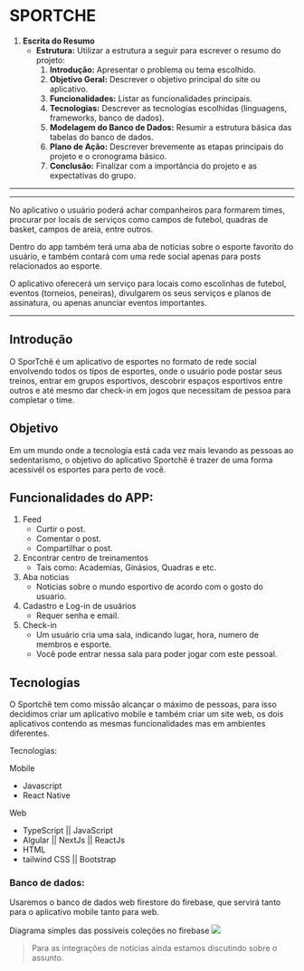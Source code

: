 # SPORTCHE

1. **Escrita do Resumo**
    - **Estrutura:** Utilizar a estrutura a seguir para escrever o resumo do projeto:
        1. **Introdução:** Apresentar o problema ou tema escolhido.
        2. **Objetivo Geral:** Descrever o objetivo principal do site ou aplicativo.
        3. **Funcionalidades:** Listar as funcionalidades principais.
        4. **Tecnologias:** Descrever as tecnologias escolhidas (linguagens, frameworks, banco de dados).
        5. **Modelagem do Banco de Dados:** Resumir a estrutura básica das tabelas do banco de dados.
        6. **Plano de Ação:** Descrever brevemente as etapas principais do projeto e o cronograma básico.
        7. **Conclusão:** Finalizar com a importância do projeto e as expectativas do grupo.

---

---

No aplicativo o usuário poderá achar companheiros para formarem times, procurar por locais de serviços como campos de futebol, quadras de basket, campos de areia, entre outros. 

Dentro do app também terá uma aba de notícias sobre o esporte favorito do usuário, e também contará com uma rede social apenas para posts relacionados ao esporte.

O aplicativo oferecerá um serviço para locais como escolinhas de futebol, eventos (torneios, peneiras), divulgarem os seus serviços e planos de assinatura, ou apenas anunciar eventos importantes.

---

## Introdução

O SporTchê é um aplicativo de esportes no formato de rede social envolvendo todos os tipos de esportes, onde o usuário pode postar seus treinos, entrar em grupos esportivos, descobrir  espaços esportivos entre outros e até mesmo dar check-in em jogos que necessitam de pessoa para completar o time. 

## Objetivo

Em um mundo onde a tecnologia está cada vez mais levando as pessoas ao sedentarismo, o objetivo do aplicativo Sportchê é trazer de uma forma acessivél os esportes para perto de você.

## Funcionalidades do APP:

1. Feed
    - Curtir o post.
    - Comentar o post.
    - Compartilhar o post.
2. Encontrar centro de treinamentos
    - Tais como: Academias, Ginásios, Quadras e etc.
3. Aba noticias
    - Noticias sobre o mundo esportivo de acordo com o gosto do usuario.
4. Cadastro e Log-in de usuários
    - Requer senha e email.
5. Check-in
    - Um usuário cria uma sala, indicando lugar, hora, numero de membros e esporte.
    - Você pode entrar nessa sala para poder jogar com este pessoal.

## Tecnologias
O Sportchê tem como missão alcançar o máximo de pessoas, para isso decidimos criar um aplicativo mobile e também criar um site web, os dois aplicativos contendo as mesmas funcionalidades mas em ambientes diferentes.

Tecnologias:

Mobile
- Javascript
- React Native

Web
- TypeScript || JavaScript
- Algular || NextJs || ReactJs
- HTML
- tailwind CSS || Bootstrap

### Banco de dados:

Usaremos o banco de dados web firestore do firebase, que servirá tanto para o aplicativo mobile tanto para web.

Diagrama simples das possíveis coleções no firebase
![](https://github.com/TymotheoTrisch/sportche-projeto-itegrador/edit/main/Diagrama.png)

> Para as integrações de notícias ainda estamos discutindo sobre o assunto.
